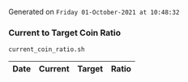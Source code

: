 Generated on `Friday 01-October-2021 at 10:48:32`

### Current to Target Coin Ratio
`current_coin_ratio.sh`

Date|Current|Target|Ratio
---|---|---|---
